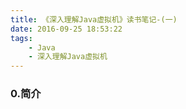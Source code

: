 ```yaml
---
title: 《深入理解Java虚拟机》读书笔记-(一)
date: 2016-09-25 18:53:22
tags:
	- Java
	- 深入理解Java虚拟机
---
```


### 0.简介
